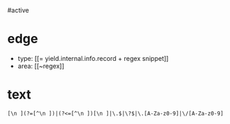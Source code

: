 #active 

# edge
- type: [[= yield.internal.info.record + regex snippet]]
- area: [[~regex]]

# text
```regex
[\n ](?=[^\n ])|(?<=[^\n ])[\n ]|\.$|\?$|\.[A-Za-z0-9]|\/[A-Za-z0-9]
```